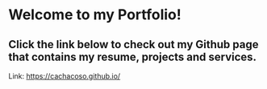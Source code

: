 <h1>Welcome to my Portfolio!</h1>
<h2>Click the link below to check out my Github page that contains my resume, projects and services.</h2>

Link: <https://cachacoso.github.io/>
